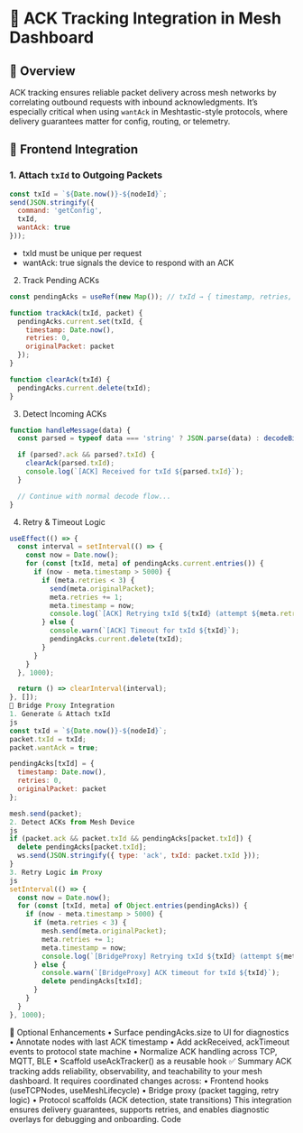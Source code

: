 # 📡 ACK Tracking Integration in Mesh Dashboard

## 🧠 Overview

ACK tracking ensures reliable packet delivery across mesh networks by correlating outbound requests with inbound acknowledgments. It’s especially critical when using `wantAck` in Meshtastic-style protocols, where delivery guarantees matter for config, routing, or telemetry.

## 🔧 Frontend Integration

### 1. Attach `txId` to Outgoing Packets

```js
const txId = `${Date.now()}-${nodeId}`;
send(JSON.stringify({
  command: 'getConfig',
  txId,
  wantAck: true
}));
```

* txId must be unique per request
* wantAck: true signals the device to respond with an ACK

2. Track Pending ACKs

```js
const pendingAcks = useRef(new Map()); // txId → { timestamp, retries, originalPacket }

function trackAck(txId, packet) {
  pendingAcks.current.set(txId, {
    timestamp: Date.now(),
    retries: 0,
    originalPacket: packet
  });
}

function clearAck(txId) {
  pendingAcks.current.delete(txId);
}
```

3. Detect Incoming ACKs

```js
function handleMessage(data) {
  const parsed = typeof data === 'string' ? JSON.parse(data) : decodeBinary(data);

  if (parsed?.ack && parsed?.txId) {
    clearAck(parsed.txId);
    console.log(`[ACK] Received for txId ${parsed.txId}`);
  }

  // Continue with normal decode flow...
}
```

4. Retry & Timeout Logic

```js
useEffect(() => {
  const interval = setInterval(() => {
    const now = Date.now();
    for (const [txId, meta] of pendingAcks.current.entries()) {
      if (now - meta.timestamp > 5000) {
        if (meta.retries < 3) {
          send(meta.originalPacket);
          meta.retries += 1;
          meta.timestamp = now;
          console.log(`[ACK] Retrying txId ${txId} (attempt ${meta.retries})`);
        } else {
          console.warn(`[ACK] Timeout for txId ${txId}`);
          pendingAcks.current.delete(txId);
        }
      }
    }
  }, 1000);

  return () => clearInterval(interval);
}, []);
🔌 Bridge Proxy Integration
1. Generate & Attach txId
js
const txId = `${Date.now()}-${nodeId}`;
packet.txId = txId;
packet.wantAck = true;

pendingAcks[txId] = {
  timestamp: Date.now(),
  retries: 0,
  originalPacket: packet
};

mesh.send(packet);
2. Detect ACKs from Mesh Device
js
if (packet.ack && packet.txId && pendingAcks[packet.txId]) {
  delete pendingAcks[packet.txId];
  ws.send(JSON.stringify({ type: 'ack', txId: packet.txId }));
}
3. Retry Logic in Proxy
js
setInterval(() => {
  const now = Date.now();
  for (const [txId, meta] of Object.entries(pendingAcks)) {
    if (now - meta.timestamp > 5000) {
      if (meta.retries < 3) {
        mesh.send(meta.originalPacket);
        meta.retries += 1;
        meta.timestamp = now;
        console.log(`[BridgeProxy] Retrying txId ${txId} (attempt ${meta.retries})`);
      } else {
        console.warn(`[BridgeProxy] ACK timeout for txId ${txId}`);
        delete pendingAcks[txId];
      }
    }
  }
}, 1000);
```
🧩 Optional Enhancements
•	Surface pendingAcks.size to UI for diagnostics
•	Annotate nodes with last ACK timestamp
•	Add ackReceived, ackTimeout events to protocol state machine
•	Normalize ACK handling across TCP, MQTT, BLE
•	Scaffold useAckTracker() as a reusable hook
✅ Summary
ACK tracking adds reliability, observability, and teachability to your mesh dashboard. It requires coordinated changes across:
•	Frontend hooks (useTCPNodes, useMeshLifecycle)
•	Bridge proxy (packet tagging, retry logic)
•	Protocol scaffolds (ACK detection, state transitions)
This integration ensures delivery guarantees, supports retries, and enables diagnostic overlays for debugging and onboarding.
Code


